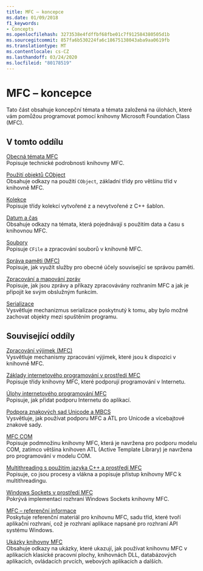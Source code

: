 ```yaml
---
title: MFC – koncepce
ms.date: 01/09/2018
f1_keywords:
- Concepts
ms.openlocfilehash: 3273538e4fdffbf68fbe01c7f912584380505d1b
ms.sourcegitcommit: 857fa6b530224fa6c18675138043aba9aa0619fb
ms.translationtype: MT
ms.contentlocale: cs-CZ
ms.lasthandoff: 03/24/2020
ms.locfileid: "80178519"
---
```

# <a name="mfc-concepts"></a>MFC – koncepce

Tato část obsahuje koncepční témata a témata založená na úlohách, které vám pomůžou programovat pomocí knihovny Microsoft Foundation Class (MFC).

## <a name="in-this-section"></a>V tomto oddílu

[Obecná témata MFC](../mfc/general-mfc-topics.md)<br/>
Popisuje technické podrobnosti knihovny MFC.

[Použití objektů CObject](../mfc/using-cobject.md)<br/>
Obsahuje odkazy na použití `CObject`, základní třídy pro většinu tříd v knihovně MFC.

[Kolekce](../mfc/collections.md)<br/>
Popisuje třídy kolekcí vytvořené z a nevytvořené z C++ šablon.

[Datum a čas](../atl-mfc-shared/date-and-time.md)<br/>
Obsahuje odkazy na témata, která pojednávají s použitím data a času s knihovnou MFC.

[Soubory](../mfc/files-in-mfc.md)<br/>
Popisuje `CFile` a zpracování souborů v knihovně MFC.

[Správa paměti (MFC)](../mfc/memory-management.md)<br/>
Popisuje, jak využít služby pro obecné účely související se správou paměti.

[Zpracování a mapování zpráv](../mfc/message-handling-and-mapping.md)<br/>
Popisuje, jak jsou zprávy a příkazy zpracovávány rozhraním MFC a jak je připojit ke svým obslužným funkcím.

[Serializace](../mfc/serialization-in-mfc.md)<br/>
Vysvětluje mechanizmus serializace poskytnutý k tomu, aby bylo možné zachovat objekty mezi spuštěním programu.

## <a name="related-sections"></a>Související oddíly

[Zpracování výjimek (MFC)](../mfc/exception-handling-in-mfc.md)<br/>
Vysvětluje mechanismy zpracování výjimek, které jsou k dispozici v knihovně MFC.

[Základy internetového programování v prostředí MFC](../mfc/mfc-internet-programming-basics.md)<br/>
Popisuje třídy knihovny MFC, které podporují programování v Internetu.

[Úlohy internetového programování MFC](../mfc/mfc-internet-programming-tasks.md)<br/>
Popisuje, jak přidat podporu Internetu do aplikací.

[Podpora znakových sad Unicode a MBCS](../atl-mfc-shared/unicode-and-multibyte-character-set-mbcs-support.md)<br/>
Vysvětluje, jak používat podporu MFC a ATL pro Unicode a vícebajtové znakové sady.

[MFC COM](../mfc/mfc-com.md)<br/>
Popisuje podmnožinu knihovny MFC, která je navržena pro podporu modelu COM, zatímco většina knihoven ATL (Active Template Library) je navržena pro programování v modelu COM.

[Multithreading s použitím jazyka C++ a prostředí MFC](../parallel/multithreading-with-cpp-and-mfc.md)<br/>
Popisuje, co jsou procesy a vlákna a popisuje přístup knihovny MFC k multithreadingu.

[Windows Sockets v prostředí MFC](../mfc/windows-sockets.md)<br/>
Pokrývá implementaci rozhraní Windows Sockets knihovny MFC.

[MFC – referenční informace](../mfc/mfc-desktop-applications.md)<br/>
Poskytuje referenční materiál pro knihovnu MFC, sadu tříd, které tvoří aplikační rozhraní, což je rozhraní aplikace napsané pro rozhraní API systému Windows.

[Ukázky knihovny MFC](../overview/visual-cpp-samples.md#mfc-samples)<br/>
Obsahuje odkazy na ukázky, které ukazují, jak používat knihovnu MFC v aplikacích klasické pracovní plochy, knihovnách DLL, databázových aplikacích, ovládacích prvcích, webových aplikacích a dalších.
